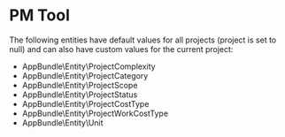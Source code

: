 PM Tool
=======

The following entities have default values for all projects (project is set to null) and can also have custom values for the current project:

- AppBundle\Entity\ProjectComplexity
- AppBundle\Entity\ProjectCategory
- AppBundle\Entity\ProjectScope
- AppBundle\Entity\ProjectStatus
- AppBundle\Entity\ProjectCostType
- AppBundle\Entity\ProjectWorkCostType
- AppBundle\Entity\Unit
